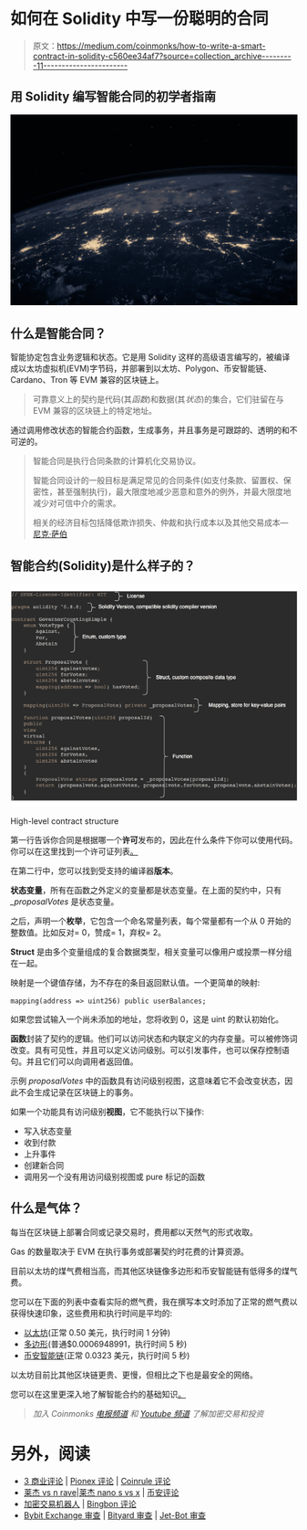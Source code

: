 # 如何在 Solidity 中写一份聪明的合同

> 原文：<https://medium.com/coinmonks/how-to-write-a-smart-contract-in-solidity-c560ee34af7?source=collection_archive---------11----------------------->

## 用 Solidity 编写智能合同的初学者指南

![](img/ac9b5930006ad7221a3abdee5f2aeb3e.png)

## 什么是智能合同？

智能协定包含业务逻辑和状态。它是用 Solidity 这样的高级语言编写的，被编译成以太坊虚拟机(EVM)字节码，并部署到以太坊、Polygon、币安智能链、Cardano、Tron 等 EVM 兼容的区块链上。

> 可靠意义上的契约是代码(其*函数*)和数据(其*状态*)的集合，它们驻留在与 EVM 兼容的区块链上的特定地址。

通过调用修改状态的智能合约函数，生成事务，并且事务是可跟踪的、透明的和不可逆的。

> 智能合同是执行合同条款的计算机化交易协议。
> 
> 智能合同设计的一般目标是满足常见的合同条件(如支付条款、留置权、保密性，甚至强制执行)，最大限度地减少恶意和意外的例外，并最大限度地减少对可信中介的需求。
> 
> 相关的经济目标包括降低欺诈损失、仲裁和执行成本以及其他交易成本— [尼克·萨伯](https://www.fon.hum.uva.nl/rob/Courses/InformationInSpeech/CDROM/Literature/LOTwinterschool2006/szabo.best.vwh.net/smart.contracts.html)

## 智能合约(Solidity)是什么样子的？

![](img/cf96ae3ff2c180fa654d0894da428f9e.png)

High-level contract structure

第一行告诉你合同是根据哪一个**许可**发布的，因此在什么条件下你可以使用代码。你可以在这里找到一个许可证列表[。](https://freedomdefined.org/Licenses#List_of_licenses)

在第二行中，您可以找到受支持的编译器**版本**。

**状态变量**，所有在函数之外定义的变量都是状态变量。在上面的契约中，只有 *_proposalVotes* 是状态变量。

之后，声明一个**枚举**，它包含一个命名常量列表，每个常量都有一个从 0 开始的整数值。比如反对= 0，赞成= 1，弃权= 2。

**Struct** 是由多个变量组成的复合数据类型，相关变量可以像用户或投票一样分组在一起。

映射是一个键值存储，为不存在的条目返回默认值。一个更简单的映射:

```
mapping(address => uint256) public userBalances;
```

如果您尝试输入一个尚未添加的地址，您将收到 0，这是 uint 的默认初始化。

**函数**封装了契约的逻辑。他们可以访问状态和内联定义的内存变量。可以被修饰词改变。具有可见性，并且可以定义访问级别。可以引发事件，也可以保存控制语句。并且它们可以向调用者返回值。

示例 *proposalVotes* 中的函数具有访问级别视图，这意味着它不会改变状态，因此不会生成记录在区块链上的事务。

如果一个功能具有访问级别**视图**，它不能执行以下操作:

*   写入状态变量
*   收到付款
*   上升事件
*   创建新合同
*   调用另一个没有用访问级别视图或 pure 标记的函数

## 什么是气体？

每当在区块链上部署合同或记录交易时，费用都以天然气的形式收取。

Gas 的数量取决于 EVM 在执行事务或部署契约时花费的计算资源。

目前以太坊的煤气费相当高，而其他区块链像多边形和币安智能链有低得多的煤气费。

您可以在下面的列表中查看实际的燃气费，我在撰写本文时添加了正常的燃气费以获得快速印象，这些费用和执行时间是平均的:

*   [以太坊](https://cointool.app/gasPrice/eth)(正常 0.50 美元，执行时间 1 分钟)
*   [多边形](https://cointool.app/gasPrice/matic)(普通$0.0006948991，执行时间 5 秒)
*   [币安智能链](https://cointool.app/gasPrice/bsc)(正常 0.0323 美元，执行时间 5 秒)

以太坊目前比其他区块链更贵、更慢，但相比之下也是最安全的网络。

您可以在这里更深入地了解智能合约的基础知识[。](https://docs.soliditylang.org/en/v0.8.15/introduction-to-smart-contracts.html)

> *加入 Coinmonks* [*电报频道*](https://t.me/coincodecap) *和* [*Youtube 频道*](https://www.youtube.com/c/coinmonks/videos) *了解加密交易和投资*

# 另外，阅读

*   [3 商业评论](/coinmonks/3commas-review-an-excellent-crypto-trading-bot-2020-1313a58bec92) | [Pionex 评论](https://coincodecap.com/pionex-review-exchange-with-crypto-trading-bot) | [Coinrule 评论](/coinmonks/coinrule-review-2021-a-beginner-friendly-crypto-trading-bot-daf0504848ba)
*   [莱杰 vs n rave](/coinmonks/ledger-vs-ngrave-zero-7e40f0c1d694)|[莱杰 nano s vs x](/coinmonks/ledger-nano-s-vs-x-battery-hardware-price-storage-59a6663fe3b0) | [币安评论](/coinmonks/binance-review-ee10d3bf3b6e)
*   [加密交易机器人](/coinmonks/crypto-trading-bot-c2ffce8acb2a) | [Bingbon 评论](https://coincodecap.com/bingbon-review)
*   [Bybit Exchange 审查](/coinmonks/bybit-exchange-review-dbd570019b71) | [Bityard 审查](https://coincodecap.com/bityard-reivew) | [Jet-Bot 审查](https://coincodecap.com/jet-bot-review)